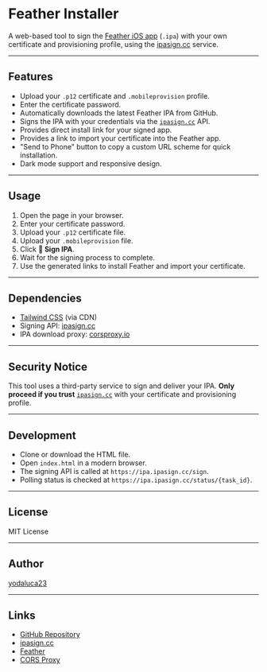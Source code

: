 # Feather Installer

A web-based tool to sign the [Feather iOS app](https://github.com/khcrysalis/Feather) (`.ipa`) with your own certificate and provisioning profile, using the [ipasign.cc](https://sign.ipasign.cc) service.

---

## Features

- Upload your `.p12` certificate and `.mobileprovision` profile.
- Enter the certificate password.
- Automatically downloads the latest Feather IPA from GitHub.
- Signs the IPA with your credentials via the [`ipasign.cc`](https://sign.ipasign.cc) API.
- Provides direct install link for your signed app.
- Provides a link to import your certificate into the Feather app.
- "Send to Phone" button to copy a custom URL scheme for quick installation.
- Dark mode support and responsive design.

---

## Usage

1. Open the page in your browser.
2. Enter your certificate password.
3. Upload your `.p12` certificate file.
4. Upload your `.mobileprovision` file.
5. Click **🔏 Sign IPA**.
6. Wait for the signing process to complete.
7. Use the generated links to install Feather and import your certificate.

---

## Dependencies

- [Tailwind CSS](https://tailwindcss.com) (via CDN)
- Signing API: [ipasign.cc](https://sign.ipasign.cc)
- IPA download proxy: [corsproxy.io](https://corsproxy.io)

---

## Security Notice

This tool uses a third-party service to sign and deliver your IPA. **Only proceed if you trust** [`ipasign.cc`](https://sign.ipasign.cc) with your certificate and provisioning profile.

---

## Development

- Clone or download the HTML file.
- Open `index.html` in a modern browser.
- The signing API is called at `https://ipa.ipasign.cc/sign`.
- Polling status is checked at `https://ipa.ipasign.cc/status/{task_id}`.

---

## License

MIT License

---

## Author

[yodaluca23](https://github.com/yodaluca23)

---

## Links

- [GitHub Repository](https://github.com/yodaluca23/Feather-Installer)
- [ipasign.cc](https://sign.ipasign.cc)
- [Feather](https://github.com/khcrysalis/Feather)
- [CORS Proxy](https://corsproxy.io)

